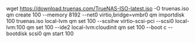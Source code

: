  wget https://download.truenas.com/TrueNAS-ISO-latest.iso -O truenas.iso
 qm create 100 --memory 8192 --net0 virtio,bridge=vmbr0
 qm importdisk 100 truenas.iso local-lvm
 qm set 100 --scsihw virtio-scsi-pci --scsi0 local-lvm:100
 qm set 100 --ide2 local-lvm:cloudinit
 qm set 100 --boot c --bootdisk scsi0
 qm start 100
